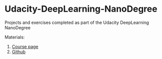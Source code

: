 # Udacity-DeepLearning-NanoDegree
Projects and exercises completed as part of the Udacity DeepLearning NanoDegree

Materials:
1. [Course page](https://www.udacity.com/course/deep-learning-nanodegree--nd101)
2. [Github](https://github.com/udacity/deep-learning-v2-pytorch)
